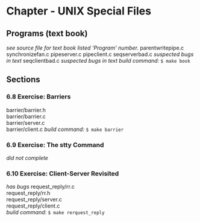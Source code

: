 Chapter - UNIX Special Files
============================

Programs (text book)
--------------------
_see source file for text book listed 'Program' number._
parentwritepipe.c
synchronizefan.c
pipeserver.c
pipeclient.c
seqserverbad.c _suspected bugs in text_
seqclientbad.c _suspected bugs in text_ 
_build command:_ `$ make book`

Sections
--------
### 6.8 Exercise: Barriers #
barrier/barrier.h  
barrier/barrier.c  
barrier/server.c  
barrier/client.c
_build command:_ `$ make barrier`

### 6.9 Exercise: The stty Command #
_did not complete_

### 6.10 Exercise: Client-Server Revisited #
_has bugs_
request_reply/rr.c  
request_reply/rr.h  
request_reply/server.c  
request_reply/client.c  
_build command:_ `$ make rerquest_reply`

